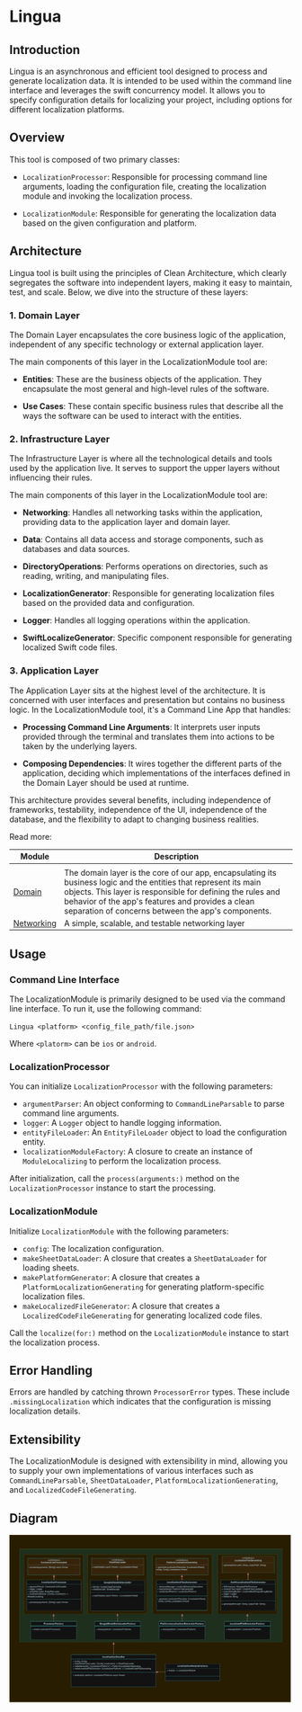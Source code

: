 # Lingua

## Introduction

Lingua is an asynchronous and efficient tool designed to process and generate localization data. It is intended to be used within the command line interface and leverages the swift concurrency model. It allows you to specify configuration details for localizing your project, including options for different localization platforms.

## Overview

This tool is composed of two primary classes:

- `LocalizationProcessor`: Responsible for processing command line arguments, loading the configuration file, creating the localization module and invoking the localization process.

- `LocalizationModule`: Responsible for generating the localization data based on the given configuration and platform.

## Architecture

Lingua tool is built using the principles of Clean Architecture, which clearly segregates the software into independent layers, making it easy to maintain, test, and scale. Below, we dive into the structure of these layers:

### 1. Domain Layer

The Domain Layer encapsulates the core business logic of the application, independent of any specific technology or external application layer.

The main components of this layer in the LocalizationModule tool are:

- **Entities**: These are the business objects of the application. They encapsulate the most general and high-level rules of the software.

- **Use Cases**: These contain specific business rules that describe all the ways the software can be used to interact with the entities.

### 2. Infrastructure Layer

The Infrastructure Layer is where all the technological details and tools used by the application live. It serves to support the upper layers without influencing their rules.

The main components of this layer in the LocalizationModule tool are:

- **Networking**: Handles all networking tasks within the application, providing data to the application layer and domain layer.

- **Data**: Contains all data access and storage components, such as databases and data sources.

- **DirectoryOperations**: Performs operations on directories, such as reading, writing, and manipulating files.

- **LocalizationGenerator**: Responsible for generating localization files based on the provided data and configuration.

- **Logger**: Handles all logging operations within the application.

- **SwiftLocalizeGenerator**: Specific component responsible for generating localized Swift code files.

### 3. Application Layer

The Application Layer sits at the highest level of the architecture. It is concerned with user interfaces and presentation but contains no business logic. In the LocalizationModule tool, it's a Command Line App that handles:

- **Processing Command Line Arguments**: It interprets user inputs provided through the terminal and translates them into actions to be taken by the underlying layers.

- **Composing Dependencies**: It wires together the different parts of the application, deciding which implementations of the interfaces defined in the Domain Layer should be used at runtime.

This architecture provides several benefits, including independence of frameworks, testability, independence of the UI, independence of the database, and the flexibility to adapt to changing business realities.

Read more:

| Module                                              | Description                                                                                                                                                                                                                                                                               |
| --------------------------------------------------- | ----------------------------------------------------------------------------------------------------------------------------------------------------------------------------------------------------------------------------------------------------------------------------------------- |
|                                                     |                                                                                                                                                                                                                                                                                           |
| [Domain](./Domain/Domain.md)                        | The domain layer is the core of our app, encapsulating its business logic and the entities that represent its main objects. This layer is responsible for defining the rules and behavior of the app's features and provides a clean separation of concerns between the app's components. |
| [Networking](./Infrastructure/Networking/README.md) | A simple, scalable, and testable networking layer                                                                                                                                                                                                                                         |

## Usage

### Command Line Interface

The LocalizationModule is primarily designed to be used via the command line interface. To run it, use the following command:

`Lingua <platform> <config_file_path/file.json>`

Where `<platorm>` can be `ios` or `android`.

### LocalizationProcessor

You can initialize `LocalizationProcessor` with the following parameters:

- `argumentParser`: An object conforming to `CommandLineParsable` to parse command line arguments.
- `logger`: A `Logger` object to handle logging information.
- `entityFileLoader`: An `EntityFileLoader` object to load the configuration entity.
- `localizationModuleFactory`: A closure to create an instance of `ModuleLocalizing` to perform the localization process.

After initialization, call the `process(arguments:)` method on the `LocalizationProcessor` instance to start the processing.

### LocalizationModule

Initialize `LocalizationModule` with the following parameters:

- `config`: The localization configuration.
- `makeSheetDataLoader`: A closure that creates a `SheetDataLoader` for loading sheets.
- `makePlatformGenerator`: A closure that creates a `PlatformLocalizationGenerating` for generating platform-specific localization files.
- `makeLocalizedFileGenerator`: A closure that creates a `LocalizedCodeFileGenerating` for generating localized code files.

Call the `localize(for:)` method on the `LocalizationModule` instance to start the localization process.

## Error Handling

Errors are handled by catching thrown `ProcessorError` types. These include `.missingLocalization` which indicates that the configuration is missing localization details.

## Extensibility

The LocalizationModule is designed with extensibility in mind, allowing you to supply your own implementations of various interfaces such as `CommandLineParsable`, `SheetDataLoader`, `PlatformLocalizationGenerating`, and `LocalizedCodeFileGenerating`.

## Diagram

<img title="" src="../../Images/lingua_diagram.png" alt="" data-align="center">
